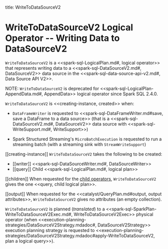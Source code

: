 title: WriteToDataSourceV2

# WriteToDataSourceV2 Logical Operator -- Writing Data to DataSourceV2

`WriteToDataSourceV2` is a <<spark-sql-LogicalPlan.md#, logical operator>> that represents writing data to a <<spark-sql-DataSourceV2.md#, DataSourceV2>> data source in the <<spark-sql-data-source-api-v2.md#, Data Source API V2>>.

NOTE: `WriteToDataSourceV2` is deprecated for <<spark-sql-LogicalPlan-AppendData.md#, AppendData>> logical operator since Spark SQL 2.4.0.

`WriteToDataSourceV2` is <<creating-instance, created>> when:

* `DataFrameWriter` is requested to <<spark-sql-DataFrameWriter.md#save, save a DataFrame to a data source>> (that is a <<spark-sql-DataSourceV2.md#, DataSourceV2>> data source with <<spark-sql-WriteSupport.md#, WriteSupport>>)

* Spark Structured Streaming's `MicroBatchExecution` is requested to run a streaming batch (with a streaming sink with `StreamWriteSupport`)

[[creating-instance]]
`WriteToDataSourceV2` takes the following to be created:

* [[writer]] <<spark-sql-DataSourceWriter.md#, DataSourceWriter>>
* [[query]] Child <<spark-sql-LogicalPlan.md#, logical plan>>

[[children]]
When requested for the [child operators](../catalyst/TreeNode.md#children), `WriteToDataSourceV2` gives the one <<query, child logical plan>>.

[[output]]
When requested for the <<catalyst/QueryPlan.md#output, output attributes>>, `WriteToDataSourceV2` gives no attributes (an empty collection).

`WriteToDataSourceV2` is planned (_translated_) to a <<spark-sql-SparkPlan-WriteToDataSourceV2Exec.md#, WriteToDataSourceV2Exec>> physical operator (when <<execution-planning-strategies/DataSourceV2Strategy.mdadoc#, DataSourceV2Strategy>> execution planning strategy is requested to <<execution-planning-strategies/DataSourceV2Strategy.mdadoc#apply-WriteToDataSourceV2, plan a logical query>>).
